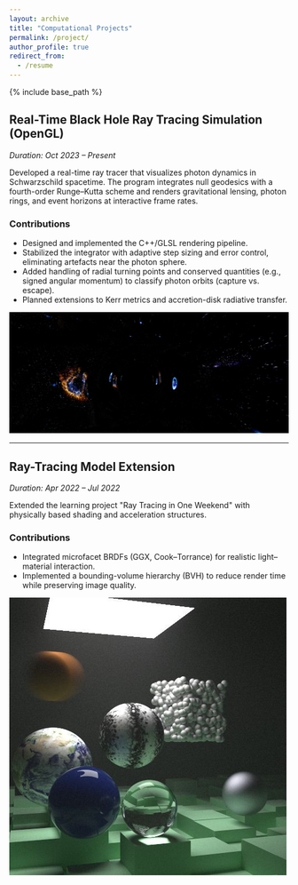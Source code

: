 ```yaml
---
layout: archive
title: "Computational Projects"
permalink: /project/
author_profile: true
redirect_from:
  - /resume
---
```


{% include base_path %}

## Real-Time Black Hole Ray Tracing Simulation (OpenGL)

*Duration: Oct 2023 – Present*

Developed a real-time ray tracer that visualizes photon dynamics in Schwarzschild spacetime. The program integrates null geodesics with a fourth-order Runge–Kutta scheme and renders gravitational lensing, photon rings, and event horizons at interactive frame rates.

### Contributions
- Designed and implemented the C++/GLSL rendering pipeline.
- Stabilized the integrator with adaptive step sizing and error control, eliminating artefacts near the photon sphere.
- Added handling of radial turning points and conserved quantities (e.g., signed angular momentum) to classify photon orbits (capture vs. escape).
- Planned extensions to Kerr metrics and accretion-disk radiative transfer.

![Black hole rendering](/images/blackhole.jpg)

---

## Ray-Tracing Model Extension

*Duration: Apr 2022 – Jul 2022*

Extended the learning project "Ray Tracing in One Weekend" with physically based shading and acceleration structures.

### Contributions
- Integrated microfacet BRDFs (GGX, Cook–Torrance) for realistic light–material interaction.
- Implemented a bounding-volume hierarchy (BVH) to reduce render time while preserving image quality.

![Ray tracing sample](/images/2.png)

